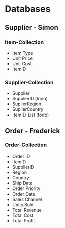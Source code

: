 # Databases

## Supplier - Simon

### Item-Collection

- Item Type
- Unit Price
- Unit Cost
- ItemID

### Supplier-Collection

- Supplier
- SupplierID (todo)
- SuplierRegion
- SuplierCountry
- ItemID-List (todo)

## Order - Frederick

### Order-Collection

- Order ID
- ItemID
- SupplierID
- Region
- Country
- Ship Date
- Order Priority
- Order Date
- Sales Channel
- Units Sold
- Total Revenue
- Total Cost
- Total Profit
